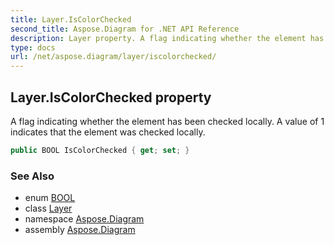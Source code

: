 ```yaml
---
title: Layer.IsColorChecked
second_title: Aspose.Diagram for .NET API Reference
description: Layer property. A flag indicating whether the element has been checked locally. A value of 1 indicates that the element was checked locally
type: docs
url: /net/aspose.diagram/layer/iscolorchecked/
---
```

## Layer.IsColorChecked property

A flag indicating whether the element has been checked locally. A value of 1 indicates that the element was checked locally.

```csharp
public BOOL IsColorChecked { get; set; }
```

### See Also

* enum [BOOL](../../bool/)
* class [Layer](../)
* namespace [Aspose.Diagram](../../layer/)
* assembly [Aspose.Diagram](../../../)


